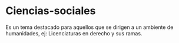 # Ciencias-sociales
Es un tema destacado para aquellos que se dirigen a un ambiente de humanidades, ej: Licenciaturas en derecho y sus ramas.
